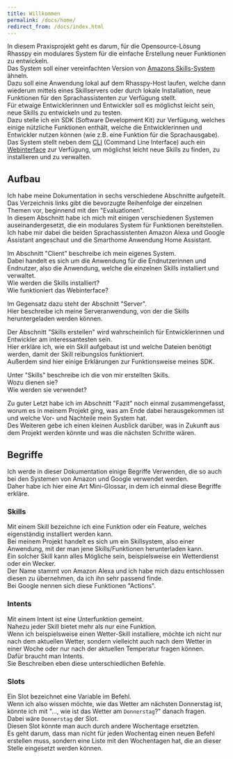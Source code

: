 ```yaml
---
title: Willkommen
permalink: /docs/home/
redirect_from: /docs/index.html
---
```


In diesem Praxisprojekt geht es darum, für die Opensource-Lösung Rhasspy ein modulares System für die einfache Erstellung neuer Funktionen zu entwickeln.  
Das System soll einer vereinfachten Version von [Amazons Skills-System](https://www.amazon.de/b?ie=UTF8&node=10068460031) ähneln.  
Dazu soll eine Anwendung lokal auf dem Rhasspy-Host laufen, welche dann wiederum mittels eines Skillservers oder durch lokale Installation, neue Funktionen für den Sprachassistenten zur Verfügung stellt.  
Für etwaige Entwicklerinnen und Entwickler soll es möglichst leicht sein, neue Skills zu entwickeln und zu testen.  
Dazu stelle ich ein SDK (Software Development Kit) zur Verfügung, welches einige nützliche Funktionen enthält, welche die Entwicklerinnen und Entwickler nutzen können (wie z.B. eine Funktion für die Sprachausgabe).  
Das System stellt neben dem [CLI](./client/cli.md) (Command Line Interface) auch ein [Webinterface](./client/webinterface.md) zur Verfügung, um möglichst leicht neue Skills zu finden, zu installieren und zu verwalten.  


## Aufbau

Ich habe meine Dokumentation in sechs verschiedene Abschnitte aufgeteilt.  
Das Verzeichnis links gibt die bevorzugte Reihenfolge der einzelnen Themen vor, beginnend mit den "Evaluationen".  
In diesem Abschnitt habe ich mich mit einigen verschiedenen Systemen auseinandergesetzt, die ein modulares System für Funktionen bereitstellen.  
Ich habe mir dabei die beiden Sprachassistenten Amazon Alexa und Google Assistant angeschaut und die Smarthome Anwendung Home Assistant.  

Im Abschnitt "Client" beschreibe ich mein eigenes System.  
Dabei handelt es sich um die Anwendung für die Endnutzerinnen und Endnutzer, also die Anwendung, welche die einzelnen Skills installiert und verwaltet.  
Wie werden die Skills installiert?  
Wie funktioniert das Webinterface?  

Im Gegensatz dazu steht der Abschnitt "Server".  
Hier beschreibe ich meine Serveranwendung, von der die Skills heruntergeladen werden können.  

Der Abschnitt "Skills erstellen" wird wahrscheinlich für Entwicklerinnen und Entwickler am interessantesten sein.  
Hier erkläre ich, wie ein Skill aufgebaut ist und welche Dateien benötigt werden, damit der Skill reibungslos funktioniert.  
Außerdem sind hier einige Erklärungen zur Funktionsweise meines SDK.  

Unter "Skills" beschreibe ich die von mir erstellten Skills.  
Wozu dienen sie?  
Wie werden sie verwendet?  

Zu guter Letzt habe ich im Abschnitt "Fazit" noch einmal zusammengefasst, worum es in meinem Projekt ging, was am Ende dabei herausgekommen ist und welche Vor- und Nachteile mein System hat.  
Des Weiteren gebe ich einen kleinen Ausblick darüber, was in Zukunft aus dem Projekt werden könnte und was die nächsten Schritte wären.  

## Begriffe

Ich werde in dieser Dokumentation einige Begriffe Verwenden, die so auch bei den Systemen von Amazon und Google verwendet werden.  
Daher habe ich hier eine Art Mini-Glossar, in dem ich einmal diese Begriffe erkläre.

### Skills

Mit einem Skill bezeichne ich eine Funktion oder ein Feature, welches eigenständig installiert werden kann.  
Bei meinem Projekt handelt es sich um ein Skillsystem, also einer Anwendung, mit der man jene Skills/Funktionen herunterladen kann.  
Ein solcher Skill kann alles Mögliche sein, beispielsweise ein Wetterdienst oder ein Wecker.  
Der Name stammt von Amazon Alexa und ich habe mich dazu entschlossen diesen zu übernehmen, da ich ihn sehr passend finde.  
Bei Google nennen sich diese Funktionen "Actions".  

### Intents

Mit einem Intent ist eine Unterfunktion gemeint.  
Nahezu jeder Skill bietet mehr als nur eine Funktion.  
Wenn ich beispielsweise einen Wetter-Skill installiere, möchte ich nicht nur nach dem aktuellen Wetter, sondern vielleicht auch nach dem Wetter in einer Woche oder nur nach der aktuellen Temperatur fragen können.  
Dafür braucht man Intents.  
Sie Beschreiben eben diese unterschiedlichen Befehle.  

### Slots

Ein Slot bezeichnet eine Variable im Befehl.  
Wenn ich also wissen möchte, wie das Wetter am nächsten Donnerstag ist, könnte ich mit "..., wie ist das Wetter am ``Donnerstag``?" danach fragen.  
Dabei wäre ``Donnerstag`` der Slot.  
Diesen Slot könnte man auch durch andere Wochentage ersetzten.  
Es geht darum, dass man nicht für jeden Wochentag einen neuen Befehl erstellen muss, sondern eine Liste mit den Wochentagen hat, die an dieser Stelle eingesetzt werden können.  